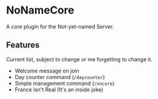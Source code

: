 # NoNameCore
A core plugin for the Not-yet-named Server.

## Features
Current list, subject to change or me forgetting to change it.
- Welcome message on join
- Day counter command (`/daycounter`)
- Simple management command (`/nncore`)
- France Isn't Real (It's an inside joke)